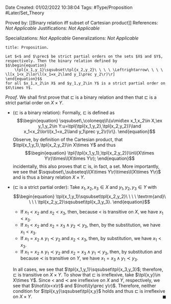 <div class="topSpace"></div>

Date Created: 01/02/2022 10:38:04
Tags: #Type/Proposition #Later/Set_Theory

Proved by: [[Binary relation iff subset of Cartesian product]]
References: _Not Applicable_
Justifications: _Not Applicable_

Specializations: _Not Applicable_
Generalizations: _Not Applicable_

``` ad-Proposition
title: Proposition.

Let $<$ and $\prec$ be strict partial orders on the sets $X$ and $Y$, respectively. Then the binary relation defined by
$$\begin{equation}
    \tpl{x_1,y_1}\sqsubset\tpl{x_2,y_2}\ \ \ \ \Leftrightarrow\ \ \ \ \l[x_1<x_2\lor\l(x_1=x_2\land y_1\prec y_2\r)\r]
\end{equation}$$
for all $x_1,x_2\in X$ and $y_1,y_2\in Y$ is a strict partial order on $X\times Y$.

```

_Proof_. We shall first prove that $\sqsubset$ is a binary relation and then that $\sqsubset$ is a strict partial order on $X\times Y$.
* ($\sqsubset$ is a binary relation): Formally, $\sqsubset$ is defined as
$$\begin{equation}
    \sqsubset\,\coloneqq\l\{u\mid\ex x_1,x_2\in X,\ex y_1,y_2\in Y:u=\tpl{\tpl{x_1,y_2},\tpl{x_2,y_2}}\land x_1<x_2\lor\l(x_1=x_2\land y_1\prec y_2\r)\r\}.
\end{equation}$$
Observe, by definition of the Cartesian product, that $\tpl{x_1,y_1},\tpl{x_2,y_2}\in X\times Y$ and thus
$$\begin{equation}
    \tpl{\tpl{x_1,y_1},\tpl{x_2,y_2}}\in\l(X\times Y\r)\times\l(X\times Y\r);
\end{equation}$$
incidentally, this also proves that $\sqsubset$ is, in fact, a set. More importantly, we see that $\sqsubset\,\subseteq\l(X\times Y\r)\times\l(X\times Y\r)$ and is thus a binary relation $X\times Y$.
* ($\sqsubset$ is a strict partial order): Take $x_1,x_2,x_3\in X$ and $y_1,y_2,y_3\in Y$ with$$\begin{equation}
    \tpl{x_1,y_1}\sqsubset\tpl{x_2,y_2}\ \ \ \ \textrm{and}\ \ \ \ \tpl{x_2,y_2}\sqsubset\tpl{x_3,y_3}.
 \end{equation}$$
    * If $x_1<x_2$ and $x_2<x_3$, then, because $<$ is transitive on $X$, we have $x_1<x_3$.
    * If $x_1<x_2$ and $x_2=x_3\land y_2\prec y_3$, then, by the substitution, we have $x_1<x_3$.
    * If $x_1=x_2\land y_1\prec y_2$ and $x_2<x_3$, then, by substitution, we have $x_1<x_3$.
    * If $x_1=x_2\land y_1\prec y_2$ and $x_2=x_3\land y_1\prec y_3$, then, by substitution and because $\prec$ is transitive on $Y$, we have $x_1=x_3\land y_1\prec y_3$.

    In all cases, we see that $\tpl{x_1,y_1}\sqsubset\tpl{x_3,y_3}$; therefore, $\sqsubset$ is transitive on $X\times Y$. To show that $\sqsubset$ is irreflexive, take $\tpl{x,y}\in X\times Y$. Since $<$ and $\prec$ are irreflexive on $X$ and $Y$, respectively, we see that $\lnot\l(x<x\r)$ and $\lnot\l(y\prec y\r)$. Therefore, neither condition for $\tpl{x,y}\sqsubset\tpl{x,y}$ holds and thus $\sqsubset$ is irreflexive on $X\times Y$.<span style="float:right;">$\blacksquare$</span>
